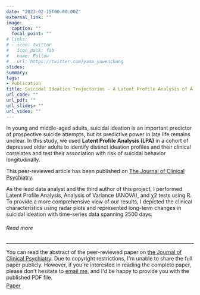 ```yaml
---
date: "2023-02-15T00:00:00Z"
external_link: ""
image:
  caption: ""
  focal_point: ""
# links:
# - icon: twitter
#   icon_pack: fab
#   name: Follow
#   url: https://twitter.com/yama_yawenchang
slides: 
summary: 
tags:
- Publication
title: Suicidal Ideation Trajectories - A Latent Profile Analysis of A Longitudinal Study
url_code: ""
url_pdf: ""
url_slides: ""
url_video: ""
---
```


<p>In young and middle-aged adults, suicidal ideation is an important predictor of prospective suicide attempts, but its predictive power in late life remains unclear. In this study, we used <strong>Latent Profile Analysis (LPA)</strong> in a cohort of depressed older adults to identify distinct ideation profiles and their clinical correlates and test their association with risk of suicidal behavior longitudinally.</p>
                    <p>This peer-reviewed article has been published on <a href="https://www-psychiatrist-com.proxy.library.stonybrook.edu/jcp/depression/long-term-suicidal-ideation-profiles-late-life-depression-association-suicide-attempt-death/">The Journal of Clinical Psychiatry</a>.</p>
                    <p>As the lead data analyst and the third author of this project, I performed Latent Profile Analysis, Analysis of Variance (ANOVA), and χ2 tests using R. To provide a more comprehensive view of our results, I depicted the clinical characteristics using radar plots and represented long-term changes in suicidal ideation with time-series data spanning 2500 days.</p>
                    <h6>Read more</h6>
                    <hr>
                    <span>You can read the abstract of the peer-reviewed paper on <a
                        href="https://www.psychiatrist.com/jcp/depression/long-term-suicidal-ideation-profiles-late-life-depression-association-suicide-attempt-death/">the Journal of Clinical Psychiatry</a>. Due to copyright restrictions, I'm unable to share the full paper publicly. However, if you're interested in reading the complete paper, please don't hesitate to <a href="mailto:yc3508@tc.columbia.edu">email me</a>, and I'd be happy to provide you with the published PDF file.</span>
                    <div style="margin-top: 5px;">
                      <a class="btn btn-primary btn text-uppercase js-scroll-trigger"
                        href="https://www.psychiatrist.com/jcp/depression/long-term-suicidal-ideation-profiles-late-life-depression-association-suicide-attempt-death/">Paper</a>
                    </div>
  
